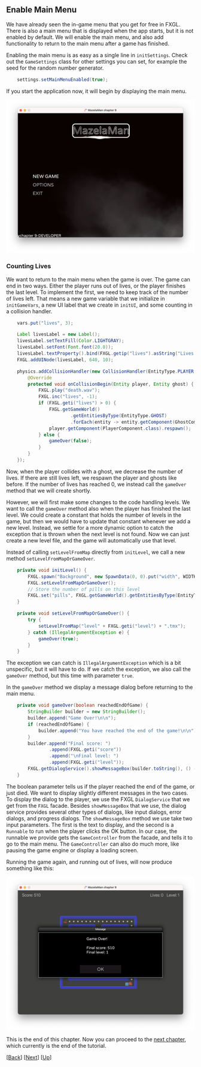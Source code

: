 ## Enable Main Menu

We have already seen the in-game menu that you get for free in FXGL. There is also a
main menu that is displayed when the app starts, but it is not enabled by default. We
will enable the main menu, and also add functionality to return to the main menu after
a game has finished.

Enabling the main menu is as easy as a single line in `initSettings`. Check out the
`GameSettings` class for other settings you can set, for example the seed for the 
random number generator.

```java
    settings.setMainMenuEnabled(true);
```

If you start the application now, it will begin by displaying the main menu.

![Main Menu](docs/main-menu.png)


### Counting Lives

We want to return to the main menu when the game is over. The game can end in two ways.
Either the player runs out of lives, or the player finishes the last level. To implement
the first, we need to keep track of the number of lives left. That means a new game
variable that we initialize in `initGameVars`, a new UI label that we create in `initUI`,
and some counting in a collision handler.

```java
    vars.put("lives", 3);
```

```java
    Label livesLabel = new Label();
    livesLabel.setTextFill(Color.LIGHTGRAY);
    livesLabel.setFont(Font.font(20.0));
    livesLabel.textProperty().bind(FXGL.getip("lives").asString("Lives: %d"));
    FXGL.addUINode(livesLabel, 640, 10);
```

```java
    physics.addCollisionHandler(new CollisionHandler(EntityType.PLAYER, EntityType.GHOST) {
        @Override
        protected void onCollisionBegin(Entity player, Entity ghost) {
            FXGL.play("death.wav");
            FXGL.inc("lives", -1);
            if (FXGL.geti("lives") > 0) {
                FXGL.getGameWorld()
                        .getEntitiesByType(EntityType.GHOST)
                        .forEach(entity -> entity.getComponent(GhostComponent.class).respawn());
                player.getComponent(PlayerComponent.class).respawn();
            } else {
                gameOver(false);
            }
        }
    });
```

Now, when the player collides with a ghost, we decrease the number of lives. If there
are still lives left, we respawn the player and ghosts like before. If the number
of lives has reached 0, we instead call the `gameOver` method that we will create
shortly.

However, we will first make some changes to the code handling levels. We want to call
the `gameOver` method also when the player has finished the last level. We could create
a constant that holds the number of levels in the game, but then we would have to update
that constant whenever we add a new level. Instead, we settle for a more dynamic option 
to catch the exception that is thrown when the next level is not found. Now we can just 
create a new level file, and the game will automatically use that level.

Instead of calling `setLevelFromMap` directly from `initLevel`, we call a new method
`setLevelFromMapOrGameOver`.

```java
    private void initLevel() {
        FXGL.spawn("Background", new SpawnData(0, 0).put("width", WIDTH).put("height", HEIGHT));
        FXGL.setLevelFromMapOrGameOver();
        // Store the number of pills on this level
        FXGL.set("pills", FXGL.getGameWorld().getEntitiesByType(EntityType.PILL).size());
    }
```

```java
    private void setLevelFromMapOrGameOver() {
        try {
            setLevelFromMap("level" + FXGL.geti("level") + ".tmx");
        } catch (IllegalArgumentException e) {
            gameOver(true);
        }
    }
```

The exception we can catch is `IllegalArgumentException` which is a bit unspecific,
but it will have to do. If we catch the exception, we also call the `gameOver` method,
but this time with parameter `true`.

In the `gameOver` method we display a message dialog before returning to the main menu.

```java
    private void gameOver(boolean reachedEndOfGame) {
        StringBuilder builder = new StringBuilder();
        builder.append("Game Over!\n\n");
        if (reachedEndOfGame) {
            builder.append("You have reached the end of the game!\n\n");
        }
        builder.append("Final score: ")
                .append(FXGL.geti("score"))
                .append("\nFinal level: ")
                .append(FXGL.geti("level"));
        FXGL.getDialogService().showMessageBox(builder.toString(), () -> FXGL.getGameController().gotoMainMenu());
    }
```

The boolean parameter tells us if the player reached the end of the game, or just died. We
want to display slightly different messages in the two cases. To display the dialog to the
player, we use the FXGL `DialogService` that we get from the `FXGL` facade. Besides
`showMessageBox` that we use, the dialog service provides several other types of dialogs,
like input dialogs, error dialogs, and progress dialogs. The `showMessageBox` method we use
take two input parameters. The first is the text to display, and the second is a `Runnable`
to run when the player clicks the OK button. In our case, the runnable we provide gets the
`GameController` from the facade, and tells it to go to the main menu. The `GameController`
can also do much more, like pausing the game engine or display a loading screen.

Running the game again, and running out of lives, will now produce something like this:

![Game Over](docs/game-over.png)

This is the end of this chapter. Now you can proceed to the 
[next chapter](../10-chapter-10/README.md), which currently is the end of the tutorial.

[[Back](../08-chapter-8/README.md)]
[[Next](../10-chapter-10/README.md)]
[[Up](../README.md)]
